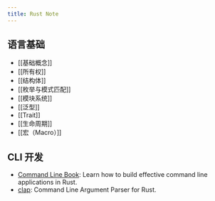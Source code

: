 ```yaml
---
title: Rust Note
---
```

## 语言基础

- [[基础概念]]
- [[所有权]]
- [[结构体]]
- [[枚举与模式匹配]]
- [[模块系统]]
- [[泛型]]
- [[Trait]]
- [[生命周期]]
- [[宏（Macro）]]

## CLI 开发

- [Command Line Book](https://rust-cli.github.io/book/index.html): Learn how to build effective command line applications in Rust.
- [clap](https://docs.rs/clap/latest/clap/index.html#): Command Line Argument Parser for Rust.
